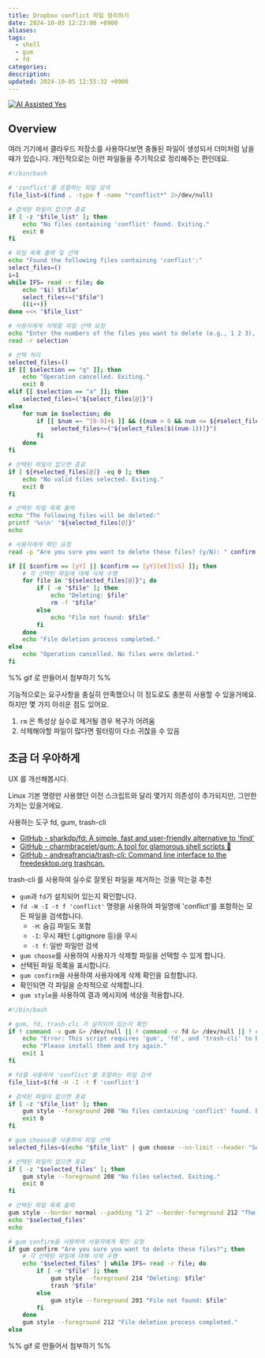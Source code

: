 ```yaml
---
title: Dropbox conflict 파일 정리하기
date: 2024-10-05 12:23:00 +0900
aliases: 
tags:
  - shell
  - gum
  - fd
categories: 
description: 
updated: 2024-10-05 12:55:32 +0900
---
```


[![AI Assisted Yes](https://img.shields.io/badge/AI%20Assisted-Yes-green?style=for-the-badge)](https://github.com/mefengl/made-by-ai)

## Overview

여러 기기에서 클라우드 저장소를 사용하다보면 충돌된 파일이 생성되서 더미처럼 남을 때가 있습니다. 개인적으로는 이런 파일들을 주기적으로 정리해주는 편인데요.

```bash
#!/bin/bash

# 'conflict'를 포함하는 파일 검색
file_list=$(find . -type f -name "*conflict*" 2>/dev/null)

# 검색된 파일이 없으면 종료
if [ -z "$file_list" ]; then
    echo "No files containing 'conflict' found. Exiting."
    exit 0
fi

# 파일 목록 출력 및 선택
echo "Found the following files containing 'conflict':"
select_files=()
i=1
while IFS= read -r file; do
    echo "$i) $file"
    select_files+=("$file")
    ((i++))
done <<< "$file_list"

# 사용자에게 삭제할 파일 선택 요청
echo "Enter the numbers of the files you want to delete (e.g., 1 2 3), or 'a' for all, or 'q' to quit:"
read -r selection

# 선택 처리
selected_files=()
if [[ $selection == "q" ]]; then
    echo "Operation cancelled. Exiting."
    exit 0
elif [[ $selection == "a" ]]; then
    selected_files=("${select_files[@]}")
else
    for num in $selection; do
        if [[ $num =~ ^[0-9]+$ ]] && ((num > 0 && num <= ${#select_files[@]})); then
            selected_files+=("${select_files[$((num-1))]}")
        fi
    done
fi

# 선택된 파일이 없으면 종료
if [ ${#selected_files[@]} -eq 0 ]; then
    echo "No valid files selected. Exiting."
    exit 0
fi

# 선택된 파일 목록 출력
echo "The following files will be deleted:"
printf '%s\n' "${selected_files[@]}"
echo

# 사용자에게 확인 요청
read -p "Are you sure you want to delete these files? (y/N): " confirm

if [[ $confirm == [yY] || $confirm == [yY][eE][sS] ]]; then
    # 각 선택된 파일에 대해 삭제 수행
    for file in "${selected_files[@]}"; do
        if [ -e "$file" ]; then
            echo "Deleting: $file"
            rm -f "$file"
        else
            echo "File not found: $file"
        fi
    done
    echo "File deletion process completed."
else
    echo "Operation cancelled. No files were deleted."
fi
```

%% gif 로 만들어서 첨부하기 %%

기능적으로는 요구사항을 충실히 만족했으니 이 정도로도 충분히 사용할 수 있을거에요. 하지만 몇 가지 아쉬운 점도 있어요.

1. `rm` 은 특성상 실수로 제거될 경우 복구가 어려움
2. 삭제해야할 파일이 많다면 필터링이 다소 귀찮을 수 있음

## 조금 더 우아하게

UX 를 개선해봅시다.

Linux 기본 명령만 사용했던 이전 스크립트와 달리 몇가지 의존성이 추가되지만, 그만한 가치는 있을거에요.

사용하는 도구 fd, gum, trash-cli

- [GitHub - sharkdp/fd: A simple, fast and user-friendly alternative to 'find'](https://github.com/sharkdp/fd)
- [GitHub - charmbracelet/gum: A tool for glamorous shell scripts 🎀](https://github.com/charmbracelet/gum)
- [GitHub - andreafrancia/trash-cli: Command line interface to the freedesktop.org trashcan.](https://github.com/andreafrancia/trash-cli)

trash-cli 를 사용하여 실수로 잘못된 파일을 제거하는 것을 막는걸 추천

- `gum`과 `fd`가 설치되어 있는지 확인합니다.
- `fd -H -I -t f 'conflict'` 명령을 사용하여 파일명에 'conflict'를 포함하는 모든 파일을 검색합니다.
    - `-H`: 숨김 파일도 포함
    - `-I`: 무시 패턴 (.gitignore 등)을 무시
    - `-t f`: 일반 파일만 검색
- `gum choose`를 사용하여 사용자가 삭제할 파일을 선택할 수 있게 합니다.
- 선택된 파일 목록을 표시합니다.
- `gum confirm`을 사용하여 사용자에게 삭제 확인을 요청합니다.
- 확인되면 각 파일을 순차적으로 삭제합니다.
- `gum style`을 사용하여 결과 메시지에 색상을 적용합니다.

```bash
#!/bin/bash

# gum, fd, trash-cli 가 설치되어 있는지 확인
if ! command -v gum &> /dev/null || ! command -v fd &> /dev/null || ! command -v trash &> /dev/null; then
    echo "Error: This script requires 'gum', 'fd', and 'trash-cli' to be installed."
    echo "Please install them and try again."
    exit 1
fi

# fd를 사용하여 'conflict'를 포함하는 파일 검색
file_list=$(fd -H -I -t f 'conflict')

# 검색된 파일이 없으면 종료
if [ -z "$file_list" ]; then
    gum style --foreground 208 "No files containing 'conflict' found. Exiting."
    exit 0
fi

# gum choose를 사용하여 파일 선택
selected_files=$(echo "$file_list" | gum choose --no-limit --header "Select files to delete (Space to select, Enter to confirm):")

# 선택된 파일이 없으면 종료
if [ -z "$selected_files" ]; then
    gum style --foreground 208 "No files selected. Exiting."
    exit 0
fi

# 선택된 파일 목록 출력
gum style --border normal --padding "1 2" --border-foreground 212 "The following files will be deleted:"
echo "$selected_files"
echo

# gum confirm을 사용하여 사용자에게 확인 요청
if gum confirm "Are you sure you want to delete these files?"; then
    # 각 선택된 파일에 대해 삭제 수행
    echo "$selected_files" | while IFS= read -r file; do
        if [ -e "$file" ]; then
            gum style --foreground 214 "Deleting: $file"
            trash "$file"
        else
            gum style --foreground 203 "File not found: $file"
        fi
    done
    gum style --foreground 212 "File deletion process completed."
else
```

%% gif 로 만들어서 첨부하기 %%
